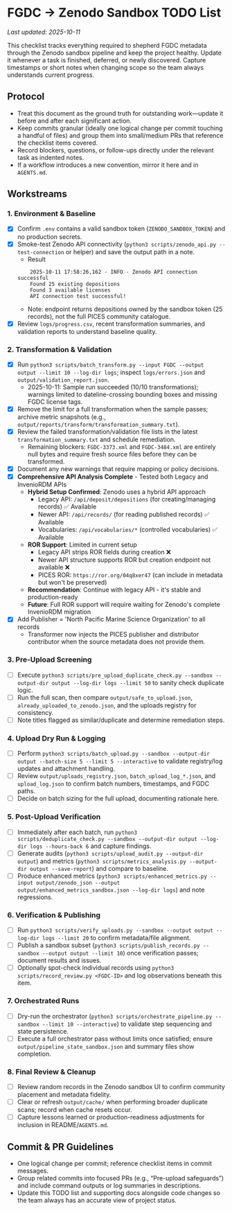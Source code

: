 # FGDC → Zenodo Sandbox TODO List

_Last updated: 2025-10-11_

This checklist tracks everything required to shepherd FGDC metadata through the Zenodo sandbox pipeline and keep the project healthy. Update it whenever a task is finished, deferred, or newly discovered. Capture timestamps or short notes when changing scope so the team always understands current progress.

## Protocol

- Treat this document as the ground truth for outstanding work—update it before and after each significant action.
- Keep commits granular (ideally one logical change per commit touching a handful of files) and group them into small/medium PRs that reference the checklist items covered.
- Record blockers, questions, or follow-ups directly under the relevant task as indented notes.
- If a workflow introduces a new convention, mirror it here and in `AGENTS.md`.

## Workstreams

### 1. Environment & Baseline

- [x] Confirm `.env` contains a valid sandbox token (`ZENODO_SANDBOX_TOKEN`) and no production secrets.
- [x] Smoke-test Zenodo API connectivity (`python3 scripts/zenodo_api.py --test-connection` or helper) and save the output path in a note.
  - Result
  ```
      2025-10-11 17:58:26,162 - INFO - Zenodo API connection successful
      Found 25 existing depositions
      Found 3 available licenses
      API connection test successful!
  ```
  - Note: endpoint returns depositions owned by the sandbox token (25 records), not the full PICES community catalogue.
- [x] Review `logs/progress.csv`, recent transformation summaries, and validation reports to understand baseline quality.

### 2. Transformation & Validation

- [x] Run `python3 scripts/batch_transform.py --input FGDC --output output --limit 10 --log-dir logs`; inspect `logs/errors.json` and `output/validation_report.json`.
  - 2025-10-11: Sample run succeeded (10/10 transformations); warnings limited to dateline-crossing bounding boxes and missing FGDC license tags.
- [x] Remove the limit for a full transformation when the sample passes; archive metric snapshots (e.g., `output/reports/transform/transformation_summary.txt`).
- [x] Review the failed transformation/validation file lists in the latest `transformation_summary.txt` and schedule remediation.
  - Remaining blockers: `FGDC-3373.xml` and `FGDC-3484.xml` are entirely null bytes and require fresh source files before they can be transformed.
- [x] Document any new warnings that require mapping or policy decisions.
- [x] **Comprehensive API Analysis Complete** - Tested both Legacy and InvenioRDM APIs
  - **Hybrid Setup Confirmed**: Zenodo uses a hybrid API approach
    - Legacy API: `/api/deposit/depositions` (for creating/managing records) ✅ Available
    - Newer API: `/api/records/` (for reading published records) ✅ Available
    - Vocabularies: `/api/vocabularies/*` (controlled vocabularies) ✅ Available
  - **ROR Support**: Limited in current setup
    - Legacy API strips ROR fields during creation ❌
    - Newer API structure supports ROR but creation endpoint not available ❌
    - PICES ROR: `https://ror.org/04q8xer47` (can include in metadata but won't be preserved)
  - **Recommendation**: Continue with legacy API - it's stable and production-ready
  - **Future**: Full ROR support will require waiting for Zenodo's complete InvenioRDM migration
- [x] Add Publisher = 'North Pacific Marine Science Organization' to all records
  - Transformer now injects the PICES publisher and distributor contributor when the source metadata does not provide them.

### 3. Pre-Upload Screening

- [ ] Execute `python3 scripts/pre_upload_duplicate_check.py --sandbox --output-dir output --log-dir logs --limit 50` to sanity check duplicate logic.
- [ ] Run the full scan, then compare `output/safe_to_upload.json`, `already_uploaded_to_zenodo.json`, and the uploads registry for consistency.
- [ ] Note titles flagged as similar/duplicate and determine remediation steps.

### 4. Upload Dry Run & Logging

- [ ] Perform `python3 scripts/batch_upload.py --sandbox --output-dir output --batch-size 5 --limit 5 --interactive` to validate registry/log updates and attachment handling.
- [ ] Review `output/uploads_registry.json`, `batch_upload_log_*.json`, and `upload_log.json` to confirm batch numbers, timestamps, and FGDC paths.
- [ ] Decide on batch sizing for the full upload, documenting rationale here.

### 5. Post-Upload Verification

- [ ] Immediately after each batch, run `python3 scripts/deduplicate_check.py --sandbox --output-dir output --log-dir logs --hours-back 6` and capture findings.
- [ ] Generate audits (`python3 scripts/upload_audit.py --output-dir output`) and metrics (`python3 scripts/metrics_analysis.py --output-dir output --save-report`) and compare to baseline.
- [ ] Produce enhanced metrics (`python3 scripts/enhanced_metrics.py --input output/zenodo_json --output output/enhanced_metrics_sandbox.json --log-dir logs`) and note regressions.

### 6. Verification & Publishing

- [ ] Run `python3 scripts/verify_uploads.py --sandbox --output output --log-dir logs --limit 20` to confirm metadata/file alignment.
- [ ] Publish a sandbox subset (`python3 scripts/publish_records.py --sandbox --output output --limit 10`) once verification passes; document results and issues.
- [ ] Optionally spot-check individual records using `python3 scripts/record_review.py <FGDC-ID>` and log observations beneath this item.

### 7. Orchestrated Runs

- [ ] Dry-run the orchestrator (`python3 scripts/orchestrate_pipeline.py --sandbox --limit 10 --interactive`) to validate step sequencing and state persistence.
- [ ] Execute a full orchestrator pass without limits once satisfied; ensure `output/pipeline_state_sandbox.json` and summary files show completion.

### 8. Final Review & Cleanup

- [ ] Review random records in the Zenodo sandbox UI to confirm community placement and metadata fidelity.
- [ ] Clear or refresh `output/cache/` when performing broader duplicate scans; record when cache resets occur.
- [ ] Capture lessons learned or production-readiness adjustments for inclusion in README/`AGENTS.md`.

## Commit & PR Guidelines

- One logical change per commit; reference checklist items in commit messages.
- Group related commits into focused PRs (e.g., “Pre-upload safeguards”) and include command outputs or log summaries in descriptions.
- Update this TODO list and supporting docs alongside code changes so the team always has an accurate view of project status.
